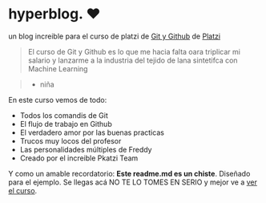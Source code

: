 # hyperblog. ❤️

un blog increible para el curso de platzi de [Git y Github](https://platzi.com/cursos/git-github/) de [Platzi](https://platzi.com/new-home/)
> El curso de Git y Github es lo que me hacia falta oara triplicar mi salario y lanzarme a la industria del tejido de lana sintetifca con Machine Learning

>- niña

En este curso vemos de todo:
* Todos los comandis de Git
* El flujo de trabajo en Github
* El verdadero amor por las buenas practicas
* Trucos muy locos del profesor
* Las personalidades múltiples de Freddy
* Creado por el increible Pkatzi Team

Y como un amable recordatorio: **Este readme.md es un chiste**. Diseñado para el ejemplo. Se llegas acá NO TE LO TOMES EN SERIO y mejor ve a [ver el curso](https://platzi.com/new-home/clases/1557-git-github/19977-readmemd-es-una-excelente-practica/).
